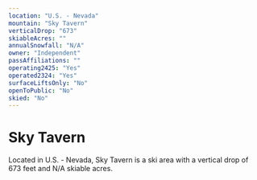 ```yaml
---
location: "U.S. - Nevada"
mountain: "Sky Tavern"
verticalDrop: "673"
skiableAcres: ""
annualSnowfall: "N/A"
owner: "Independent"
passAffiliations: ""
operating2425: "Yes"
operated2324: "Yes"
surfaceLiftsOnly: "No"
openToPublic: "No"
skied: "No"
---
```


# Sky Tavern

Located in U.S. - Nevada, Sky Tavern is a ski area with a vertical drop of 673 feet and N/A skiable acres.